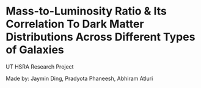 # Mass-to-Luminosity Ratio & Its Correlation To Dark Matter Distributions Across Different Types of Galaxies
UT HSRA Research Project

Made by:
Jaymin Ding, Pradyota Phaneesh, Abhiram Atluri
